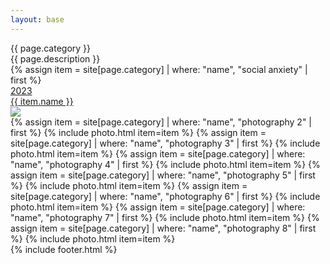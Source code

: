 ```yaml
---
layout: base
---
```

<div class="max-w-screen md:px-20 px-5 text-white font-[Instrument_Serif] my-20">
    <div class="w-2/3 mx-auto mb-20">
        <div class="lg:text-[96px] md:text-[96px] text-[50px] flex justify-center items-center fit-title-with-banner min-h-[145px] italic">
            {{ page.category }}
        </div>
        <div class="md:text-[36px] text-[22px] md:leading-10 leading-5 font-[Instrument_Serif] my-10 text-center">
            {{ page.description }}
        </div>
    </div>
    <div class="grid grid-cols-2 gap-5">
        {% assign item = site[page.category] | where: "name", "social anxiety" | first %}
        <div class="col-span-2 rounded-3xl bg-[#600000] overflow-hidden relative">
            <a href="{{site.baseurl}}{{ item.url }}">
                <div class="absolute top-[3%] right-[3%] text-[2.5cqw] text-black">
                    2023
                </div>
                <div class="bg-black transition-opacity ease-in-out duration-300 opacity-0 hover:opacity-85 absolute w-full h-full">
                    <div class="text-[40px] w-full h-full flex justify-center items-center">
                        {{ item.name }} 
                    </div>
                </div>
                <img class="w-full h-full object-scale-down" src="{{site.baseurl}}{{ item.image }}" />
            </a>
        </div>
        {% assign item = site[page.category] | where: "name", "photography 2" | first %}
        {% include photo.html item=item %}
        {% assign item = site[page.category] | where: "name", "photography 3" | first %}
        {% include photo.html item=item %}
        {% assign item = site[page.category] | where: "name", "photography 4" | first %}
        {% include photo.html item=item %}
        {% assign item = site[page.category] | where: "name", "photography 5" | first %}
        {% include photo.html item=item %}
        {% assign item = site[page.category] | where: "name", "photography 6" | first %}
        {% include photo.html item=item %}
        {% assign item = site[page.category] | where: "name", "photography 7" | first %}
        {% include photo.html item=item %}
        {% assign item = site[page.category] | where: "name", "photography 8" | first %}
        {% include photo.html item=item %}
    </div>
{% include footer.html %}
</div>